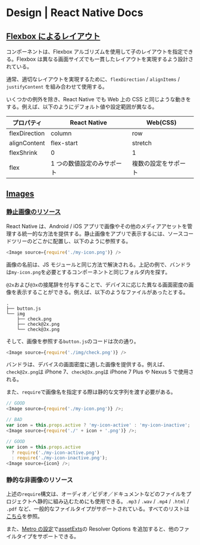 # Design | React Native Docs

## [Flexbox によるレイアウト](https://reactnative.dev/docs/flexbox)

コンポーネントは、Flexbox アルゴリズムを使用して子のレイアウトを指定できる。Flexbox は異なる画面サイズでも一貫したレイアウトを実現するよう設計されている。

通常、適切なレイアウトを実現するために、`flexDirection` / `alignItems` / `justifyContent` を組み合わせて使用する。

いくつかの例外を除き、React Native でも Web 上の CSS と同じような動きをする。例えば、以下のようにデフォルト値や設定範囲が異なる。

| プロパティ    | React Native               | Web(CSS)             |
| ------------- | -------------------------- | -------------------- |
| flexDirection | column                     | row                  |
| alignContent  | flex-start                 | stretch              |
| flexShrink    | 0                          | 1                    |
| flex          | 1 つの数値設定のみサポート | 複数の設定をサポート |

## [Images](https://reactnative.dev/docs/images)

### [静止画像のリソース](https://reactnative.dev/docs/images#static-image-resources)

React Native は、Android / iOS アプリで画像やその他のメディアアセットを管理する統一的な方法を提供する。静止画像をアプリで表示するには、ソースコードツリーのどこかに配置し、以下のように参照する。

```js
<Image source={require('./my-icon.png')} />
```

画像の名前は、JS モジュールと同じ方法で解決される。上記の例で、バンドラは`my-icon.png`を必要とするコンポーネントと同じフォルダ内を探す。

`@2x`および`@3x`の接尾辞を付与することで、デバイスに応じた異なる画面密度の画像を表示することができる。例えば、以下のようなファイルがあったとする。

```text
.
├── button.js
└── img
    ├── check.png
    ├── check@2x.png
    └── check@3x.png
```

そして、画像を参照する`button.js`のコードは次の通り。

```js
<Image source={require('./img/check.png')} />
```

バンドラは、デバイスの画面密度に適した画像を提供する。例えば、`check@2x.png`は iPhone 7、`check@3x.png`は iPhone 7 Plus や Nexus 5 で使用される。

また、`require`で画像名を指定する際は静的な文字列を渡す必要がある。

```js
// GOOD
<Image source={require('./my-icon.png')} />;

// BAD
var icon = this.props.active ? 'my-icon-active' : 'my-icon-inactive';
<Image source={require('./' + icon + '.png')} />;

// GOOD
var icon = this.props.active
  ? require('./my-icon-active.png')
  : require('./my-icon-inactive.png');
<Image source={icon} />;
```

### 静的な非画像のリソース

上述の`require`構文は、オーディオ／ビデオ／ドキュメントなどのファイルをプロジェクトへ静的に組み込むためにも使用できる。`.mp3` / `.wav` / `.mp4` / `.html` / `.pdf` など、一般的なファイルタイプがサポートされている。すべてのリストは[こちら](https://github.com/facebook/metro/blob/main/packages/metro-config/src/defaults/defaults.js#L14-L44)を参照。

また、[Metro の設定](https://facebook.github.io/metro/docs/configuration/)で[assetExts](https://facebook.github.io/metro/docs/configuration/#assetexts)の Resolver Options を追加すると、他のファイルタイプをサポートできる。
